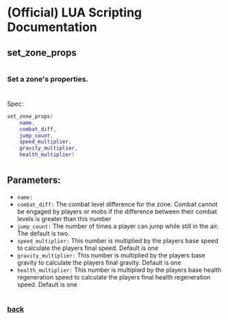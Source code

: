 
# (Official) LUA Scripting Documentation

## set_zone_props
#
### Set a zone's properties.
#
Spec:
```lua
set_zone_props(
	name,
	combat_diff,
	jump_count,
	speed_multiplier,
	gravity_multiplier,
	health_multiplier)
```
#
## Parameters:
- `name:` 
- `combat_diff:` The combat level difference for the zone. Combat cannot be engaged by players or mobs if the difference between their combat levels is greater than this number
- `jump_count:` The number of times a player can jump while still in the air. The default is two.
- `speed_multiplier:` This number is multiplied by the players base speed to calculate the players final speed. Default is one
- `gravity_multiplier:` This number is multiplied by the players base gravity to calculate the players final gravity. Default is one
- `health_multiplier:` This number is multiplied by the players base health regeneration speed to calculate the players final health regeneration speed. Default is one
#
### [back](../zones)
